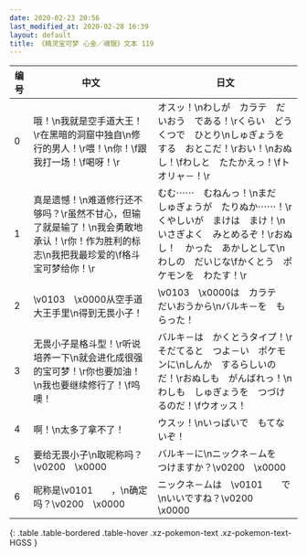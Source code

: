 ```yaml
---
date: 2020-02-23 20:56
last_modified_at: 2020-02-28 16:39
layout: default
title: 《精灵宝可梦 心金／魂银》文本 119
---
```

| 编号 | 中文 | 日文 |
| ---- | ---- | ---- |
| 0 | 哦！\n我就是空手道大王！\r在黑暗的洞窟中独自\n修行的男人！\r喂！\n你！\f跟我打一场！\f喝呀！\r | オスッ！\nわしが　カラテ　だいおう　である！\rくらい　どうくつで　ひとり\nしゅぎょうを　する　おとこだ！\rおい！\nおぬし！\fわしと　たたかえっ！\fトオリャ－！\r |
| 1 | 真是遗憾！\n难道修行还不够吗？\r虽然不甘心，但输了就是输了！\n我会勇敢地承认！\r你！作为胜利的标志\n我把我最珍爱的\f格斗宝可梦给你！\r | むむ⋯⋯　むねんっ！\nまだ　しゅぎょうが　たりぬか⋯⋯！\rくやしいが　まけは　まけ！\nいさぎよく　みとめるぞ！\rおぬし！　かった　あかしとして\nわしの　だいじな\fかくとう　ポケモンを　わたす！\r |
| 2 | \v0103　\x0000从空手道大王手里\n得到无畏小子！ | \v0103　\x0000は　カラテ　だいおうから\nバルキ－を　もらった！ |
| 3 | 无畏小子是格斗型！\r听说培养一下\n就会进化成很强的宝可梦！\r你也要加油！\n我也要继续修行了！\f呜噢！ | バルキ－は　かくとうタイプ！\rそだてると　つよ－い　ポケモンに\nしんか　するらしいのだ！\rおぬしも　がんばれっ！\nわしも　しゅぎょうを　つづけるのだ！\fウオッス！ |
| 4 | 啊！\n太多了拿不了！ | ウスッ！\nいっぱいで　もてないぞ！ |
| 5 | 要给无畏小子\n取昵称吗？\v0200　\x0000 | バルキ－に\nニックネ－ムを　つけますか？\v0200　\x0000 |
| 6 | 昵称是\v0101　　，\n确定吗？\v0200　\x0000 | ニックネ－ムは　\v0101　　で\nいいですね？\v0200　\x0000 |
{: .table .table-bordered .table-hover .xz-pokemon-text .xz-pokemon-text-HGSS }